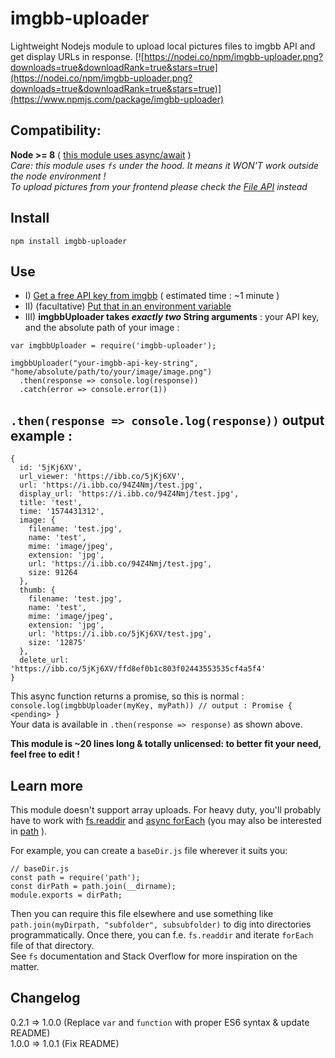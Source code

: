 # imgbb-uploader
Lightweight Nodejs module to upload local pictures files to imgbb API and get display URLs in response.
[![https://nodei.co/npm/imgbb-uploader.png?downloads=true&downloadRank=true&stars=true](https://nodei.co/npm/imgbb-uploader.png?downloads=true&downloadRank=true&stars=true)](https://www.npmjs.com/package/imgbb-uploader)

## Compatibility: 
**Node >= 8** ( [this module uses async/await](https://node.green/) )  
*Care: this module uses `fs` under the hood. It means it WON'T work outside the node environment !*  
*To upload pictures from your frontend please check the [File API](https://developer.mozilla.org/en-US/docs/Web/API/File) instead*  

## Install
`npm install imgbb-uploader`

## Use
- I) [Get a free API key from imgbb](https://api.imgbb.com/) ( estimated time : ~1 minute )
- II) (facultative) [Put that in an environment variable](https://www.npmjs.com/package/dotenv)
- III) **imgbbUploader takes *exactly two* String arguments** : your API key, and the absolute path of your image :

```
var imgbbUploader = require('imgbb-uploader');

imgbbUploader("your-imgbb-api-key-string", "home/absolute/path/to/your/image/image.png")
  .then(response => console.log(response))
  .catch(error => console.error(1))
```

## `.then(response => console.log(response))` output example :
```
{
  id: '5jKj6XV',
  url_viewer: 'https://ibb.co/5jKj6XV',
  url: 'https://i.ibb.co/94Z4Nmj/test.jpg',
  display_url: 'https://i.ibb.co/94Z4Nmj/test.jpg',
  title: 'test',
  time: '1574431312',
  image: {
    filename: 'test.jpg',
    name: 'test',
    mime: 'image/jpeg',
    extension: 'jpg',
    url: 'https://i.ibb.co/94Z4Nmj/test.jpg',
    size: 91264
  },
  thumb: {
    filename: 'test.jpg',
    name: 'test',
    mime: 'image/jpeg',
    extension: 'jpg',
    url: 'https://i.ibb.co/5jKj6XV/test.jpg',
    size: '12875'
  },
  delete_url: 'https://ibb.co/5jKj6XV/ffd8ef0b1c803f02443553535cf4a5f4'
}
```

This async function returns a promise, so this is normal :  
`console.log(imgbbUploader(myKey, myPath)) // output : Promise { <pending> }`  
Your data is available in `.then(response => response)` as shown above.

**This module is ~20 lines long & totally unlicensed: to better fit your need, feel free to edit !**

## Learn more
This module doesn't support array uploads. For heavy duty, you'll probably have to work with [fs.readdir](https://nodejs.org/api/fs.html#fs_fs_readdir_path_options_callback) and [async forEach](https://www.npmjs.com/package/async-foreach) (you may also be interested in [path](https://nodejs.org/api/path.html#path_path) ).  

For example, you can create a `baseDir.js` file wherever it suits you:
```
// baseDir.js
const path = require('path');
const dirPath = path.join(__dirname);
module.exports = dirPath;
```
Then you can require this file elsewhere and use something like `path.join(myDirpath, "subfolder", subsubfolder)` to dig into directories programmatically. Once there, you can f.e. `fs.readdir` and iterate `forEach` file of that directory.  
See `fs` documentation and Stack Overflow for more inspiration on the matter.  

## Changelog
0.2.1 => 1.0.0 (Replace `var` and `function` with proper ES6 syntax & update README)  
1.0.0 => 1.0.1 (Fix README)
